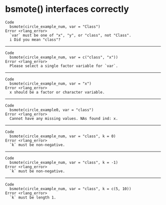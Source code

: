 # bsmote() interfaces correctly

    Code
      bsmote(circle_example_num, var = "Class")
    Error <rlang_error>
      `var` must be one of "x", "y", or "class", not "Class".
      i Did you mean "class"?

---

    Code
      bsmote(circle_example_num, var = c("class", "x"))
    Error <rlang_error>
      Please select a single factor variable for `var`.

---

    Code
      bsmote(circle_example_num, var = "x")
    Error <rlang_error>
      x should be a factor or character variable.

---

    Code
      bsmote(circle_example0, var = "class")
    Error <rlang_error>
      Cannot have any missing values. NAs found ind: x.

---

    Code
      bsmote(circle_example_num, var = "class", k = 0)
    Error <rlang_error>
      `k` must be non-negative.

---

    Code
      bsmote(circle_example_num, var = "class", k = -1)
    Error <rlang_error>
      `k` must be non-negative.

---

    Code
      bsmote(circle_example_num, var = "class", k = c(5, 10))
    Error <rlang_error>
      `k` must be length 1.


